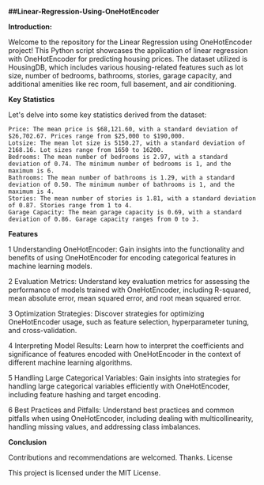 **##Linear-Regression-Using-OneHotEncoder**

**Introduction:**

Welcome to the repository for the Linear Regression using OneHotEncoder project! This Python script showcases the application of linear regression with OneHotEncoder for predicting housing prices. The dataset utilized is HousingDB, which includes various housing-related features such as lot size, number of bedrooms, bathrooms, stories, garage capacity, and additional amenities like rec room, full basement, and air conditioning.


**Key Statistics**

Let's delve into some key statistics derived from the dataset:

    Price: The mean price is $68,121.60, with a standard deviation of $26,702.67. Prices range from $25,000 to $190,000.
    Lotsize: The mean lot size is 5150.27, with a standard deviation of 2168.16. Lot sizes range from 1650 to 16200.
    Bedrooms: The mean number of bedrooms is 2.97, with a standard deviation of 0.74. The minimum number of bedrooms is 1, and the maximum is 6.
    Bathrooms: The mean number of bathrooms is 1.29, with a standard deviation of 0.50. The minimum number of bathrooms is 1, and the maximum is 4.
    Stories: The mean number of stories is 1.81, with a standard deviation of 0.87. Stories range from 1 to 4.
    Garage Capacity: The mean garage capacity is 0.69, with a standard deviation of 0.86. Garage capacity ranges from 0 to 3.

**Features**

   1 Understanding OneHotEncoder: Gain insights into the functionality and benefits of using OneHotEncoder for encoding categorical features in machine learning models.

   2 Evaluation Metrics: Understand key evaluation metrics for assessing the performance of models trained with OneHotEncoder, including R-squared, mean absolute error, mean squared error, and root mean squared error.

   3 Optimization Strategies: Discover strategies for optimizing OneHotEncoder usage, such as feature selection, hyperparameter tuning, and cross-validation.

   4 Interpreting Model Results: Learn how to interpret the coefficients and significance of features encoded with OneHotEncoder in the context of different machine learning algorithms.

  5  Handling Large Categorical Variables: Gain insights into strategies for handling large categorical variables efficiently with OneHotEncoder, including feature hashing and target encoding.

   6 Best Practices and Pitfalls: Understand best practices and common pitfalls when using OneHotEncoder, including dealing with multicollinearity, handling missing values, and addressing class imbalances.

**Conclusion**

Contributions and recommendations are welcomed. Thanks.
License

This project is licensed under the MIT License.
